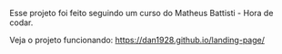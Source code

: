Esse projeto foi feito seguindo um curso do Matheus Battisti - Hora de codar.

Veja o projeto funcionando: https://dan1928.github.io/landing-page/
